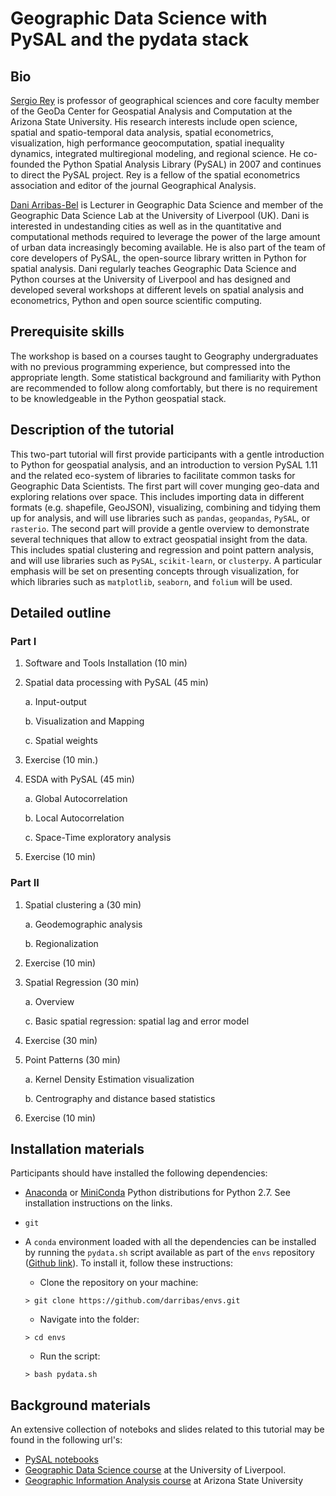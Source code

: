 # Geographic Data Science with PySAL and the pydata stack

## Bio

[Sergio Rey](http://sergerey.org/) is professor of geographical sciences and core faculty member of the GeoDa Center for Geospatial Analysis and Computation at the Arizona State University. His research interests include open science, spatial and spatio-temporal data analysis, spatial econometrics, visualization, high performance geocomputation, spatial inequality dynamics, integrated multiregional modeling, and regional science. He co-founded the Python Spatial Analysis Library (PySAL) in 2007 and continues to direct the PySAL project.  Rey is a fellow of the spatial econometrics association and editor of the journal Geographical Analysis.

[Dani Arribas-Bel](http://darribas.org) is Lecturer in Geographic Data Science and member of
the Geographic Data Science Lab at the University of Liverpool (UK). Dani is interested in 
undestanding cities as well as in the quantitative and computational methods required 
to leverage the power of the 
large amount of urban data increasingly becoming available. He is also part of the team
of core developers of PySAL, the open-source library written in Python for spatial
analysis. Dani regularly teaches Geographic Data Science and Python courses at the 
University of Liverpool and has designed and developed several workshops at different
levels on spatial analysis and econometrics, Python and open source scientific
computing.

## Prerequisite skills

The workshop is based on a courses taught to Geography undergraduates with no
previous programming experience, but compressed into the appropriate length. Some statistical
background and familiarity with Python are recommended to follow along comfortably, but
there is no requirement to be knowledgeable in the Python geospatial stack.

## Description of the tutorial

This two-part tutorial will first provide participants with a gentle
introduction to Python for geospatial analysis, and an introduction to version
PySAL 1.11 and the related eco-system of libraries to facilitate common tasks
for Geographic Data Scientists. 
The
first part will cover munging geo-data and exploring relations over space.
This includes
importing data in different formats (e.g. shapefile, GeoJSON), visualizing,
combining and tidying them up for analysis, and will use libraries such as `pandas`,
`geopandas`, `PySAL`, or `rasterio`. The second part will provide a gentle
overview to demonstrate several techniques that allow to extract geospatial
insight from the data. This includes spatial clustering and regression and point 
pattern analysis, and will use libraries such as `PySAL`, `scikit-learn`,
or `clusterpy`. A particular emphasis will be set on presenting concepts
through visualization, for which libraries such as `matplotlib`, `seaborn`,
and `folium` will be used.

## Detailed outline

### Part I

1. Software and Tools Installation (10 min)

2. Spatial data processing with PySAL (45 min)

    a. Input-output

    b. Visualization and Mapping

    c. Spatial weights

3. Exercise (10 min.)

4. ESDA with PySAL (45 min)

    a. Global Autocorrelation

    b. Local Autocorrelation

    c. Space-Time exploratory analysis

5. Exercise (10 min)

### Part II

1. Spatial clustering a (30 min)

    a. Geodemographic analysis

    b. Regionalization

2. Exercise (10 min)

3.  Spatial Regression (30 min)

    a.  Overview

    c.  Basic spatial regression: spatial lag and error model

4. Exercise (30 min)

5. Point Patterns (30 min)

   a. Kernel Density Estimation visualization
 
   b. Centrography and distance based statistics

6. Exercise (10 min)

## Installation materials

Participants should have installed the following dependencies:

* [Anaconda](https://www.continuum.io/downloads) or
  [MiniConda](http://conda.pydata.org/miniconda.html) Python distributions for
  Python 2.7. See installation instructions on the links.
* `git`
* A `conda` environment loaded with all the dependencies can be installed by
  running the `pydata.sh` script available as part of the `envs` repository
  ([Github link](https://github.com/darribas/envs)). To install it, follow
  these instructions:
    
    - Clone the repository on your machine: 
    
    `> git clone https://github.com/darribas/envs.git`

    - Navigate into the folder:

    `> cd envs`

    - Run the script:

    `> bash pydata.sh`

## Background materials

An extensive collection of noteboks and slides related to this tutorial may be
found in the following url's:

* [PySAL notebooks](https://github.com/pysal/notebooks)
* [Geographic Data Science course](http://darribas.org/gds15/) at the
  University of Liverpool.
* [Geographic Information Analysis course](http://sjsrey.github.io/giasp16/)
  at Arizona State University

